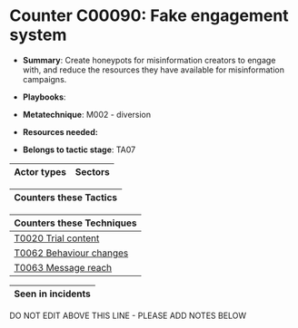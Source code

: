# Counter C00090: Fake engagement system

* **Summary**: Create honeypots for misinformation creators to engage with, and reduce the resources they have available for misinformation campaigns. 

* **Playbooks**: 

* **Metatechnique**: M002 - diversion

* **Resources needed:** 

* **Belongs to tactic stage**: TA07


| Actor types | Sectors |
| ----------- | ------- |



| Counters these Tactics |
| ---------------------- |



| Counters these Techniques |
| ------------------------- |
| [T0020 Trial content](../generated_pages/techniques/T0020.md) |
| [T0062 Behaviour changes](../generated_pages/techniques/T0062.md) |
| [T0063 Message reach](../generated_pages/techniques/T0063.md) |



| Seen in incidents |
| ----------------- |


DO NOT EDIT ABOVE THIS LINE - PLEASE ADD NOTES BELOW
